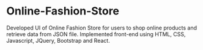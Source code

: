 # Online-Fashion-Store
Developed UI of Online Fashion Store for users to shop online products and retrieve data from JSON file. Implemented front-end using HTML, CSS, Javascript, JQuery, Bootstrap and React.

